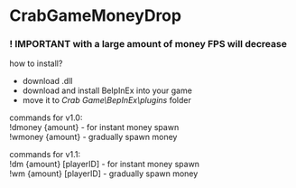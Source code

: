 # CrabGameMoneyDrop
### ! IMPORTANT with a large amount of money FPS will decrease
how to install?
- download .dll
- download and install BelpInEx into your game
- move it to *Crab Game\BepInEx\plugins* folder

commands for v1.0: <br/>
!dmoney {amount} - for instant money spawn<br/>
!wmoney {amount} - gradually spawn money

commands for v1.1: <br/>
!dm {amount} [playerID] - for instant money spawn<br/>
!wm {amount} [playerID] - gradually spawn money
